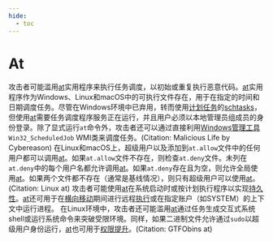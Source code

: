 ```yaml
---
hide:
  - toc
---
```


# At

攻击者可能滥用[at](https://attack.mitre.org/software/S0110)实用程序来执行任务调度，以初始或重复执行恶意代码。[at](https://attack.mitre.org/software/S0110)实用程序作为Windows、Linux和macOS中的可执行文件存在，用于在指定的时间和日期调度任务。尽管在Windows环境中已弃用，转而使用[计划任务](https://attack.mitre.org/techniques/T1053/005)的[schtasks](https://attack.mitre.org/software/S0111)，但使用[at](https://attack.mitre.org/software/S0110)需要任务调度程序服务正在运行，并且用户必须以本地管理员组成员的身份登录。除了显式运行`at`命令外，攻击者还可以通过直接利用[Windows管理工具](https://attack.mitre.org/techniques/T1047) `Win32_ScheduledJob` WMI类来调度任务。(Citation: Malicious Life by Cybereason)  在Linux和macOS上，超级用户以及添加到<code>at.allow</code>文件中的任何用户都可以调用[at](https://attack.mitre.org/software/S0110)。如果<code>at.allow</code>文件不存在，则检查<code>at.deny</code>文件。未列在<code>at.deny</code>中的每个用户名都允许调用[at](https://attack.mitre.org/software/S0110)。如果<code>at.deny</code>存在且为空，则允许全局使用[at](https://attack.mitre.org/software/S0110)。如果两个文件都不存在（通常是基线情况），则只有超级用户可以使用[at](https://attack.mitre.org/software/S0110)。(Citation: Linux at)  攻击者可能使用[at](https://attack.mitre.org/software/S0110)在系统启动时或按计划执行程序以实现[持久性](https://attack.mitre.org/tactics/TA0003)。[at](https://attack.mitre.org/software/S0110)还可用于在[横向移动](https://attack.mitre.org/tactics/TA0008)期间进行远程[执行](https://attack.mitre.org/tactics/TA0002)或在指定账户（如SYSTEM）的上下文中运行进程。  在Linux环境中，攻击者还可能滥用[at](https://attack.mitre.org/software/S0110)通过任务生成交互式系统shell或运行系统命令来突破受限环境。同样，如果二进制文件允许通过<code>sudo</code>以超级用户身份运行，[at](https://attack.mitre.org/software/S0110)也可用于[权限提升](https://attack.mitre.org/tactics/TA0004)。(Citation: GTFObins at)
